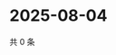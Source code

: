 # 2025-08-04

共 0 条

<!-- BEGIN ZHIHUQUESTIONS -->
<!-- 最后更新时间 Mon Aug 04 2025 09:05:55 GMT+0800 (China Standard Time) -->

<!-- END ZHIHUQUESTIONS -->
